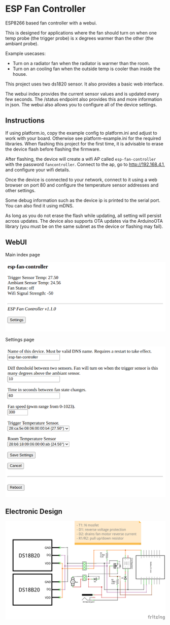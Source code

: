 # ESP Fan Controller

ESP8266 based fan controller with a webui. 

This is designed for applications where the fan should turn on when one temp probe (the trigger probe) is x degrees warmer than the other (the ambiant probe). 

Example usecases:
* Turn on a radiator fan when the radiator is warmer than the room.
* Turn on an cooling fan when the outside temp is cooler than inside the house.

This project uses two ds1820 sensor. It also provides a basic web interface. 

The webui index provides the current sensor values and is updated every few seconds. The /status endpoint also provides this and more information in json.
The webui also allows you to configure all of the device settings.


## Instructions

If using platform.io, copy the example config to platform.ini and adjust to work with your board. Otherwise see platform-example.ini for the required libraries. When flashing this project for the first time, it is advisable to erase the device flash before flashing the firmware.

After flashing, the device will create a wifi AP called `esp-fan-controller` with the password `fancontroller`. Connect to the ap, go to http://192.168.4.1, and configure your wifi details.

Once the device is connected to your network, connect to it using a web browser on port 80 and configure the temperature sensor addresses and other settings. 

Some debug information such as the device ip is printed to the serial port. You can also find it using mDNS.

As long as you do not erase the flash while updating, all setting will persist across updates. The device also supports OTA updates via the ArduinoOTA library (you must be on the same subnet as the device or flashing may fail).


## WebUI
Main index page

![index](images/webui_index.png)

Settings page

![settings](images/webui_settings.png)

## Electronic Design

![schematic](images/schematic.png)

